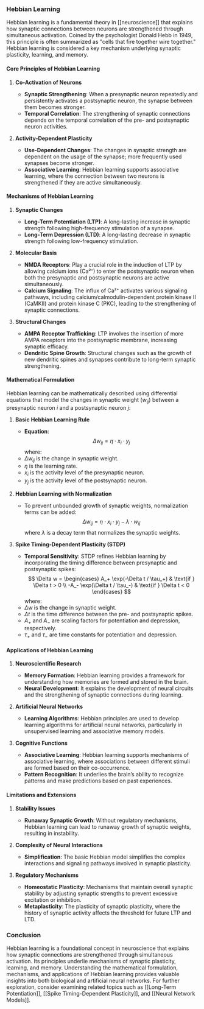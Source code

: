 ### Hebbian Learning

Hebbian learning is a fundamental theory in [[neuroscience]] that explains how synaptic connections between neurons are strengthened through simultaneous activation. Coined by the psychologist Donald Hebb in 1949, this principle is often summarized as "cells that fire together wire together." Hebbian learning is considered a key mechanism underlying synaptic plasticity, learning, and memory.

#### Core Principles of Hebbian Learning

1. **Co-Activation of Neurons**
   - **Synaptic Strengthening**: When a presynaptic neuron repeatedly and persistently activates a postsynaptic neuron, the synapse between them becomes stronger.
   - **Temporal Correlation**: The strengthening of synaptic connections depends on the temporal correlation of the pre- and postsynaptic neuron activities.

2. **Activity-Dependent Plasticity**
   - **Use-Dependent Changes**: The changes in synaptic strength are dependent on the usage of the synapse; more frequently used synapses become stronger.
   - **Associative Learning**: Hebbian learning supports associative learning, where the connection between two neurons is strengthened if they are active simultaneously.

#### Mechanisms of Hebbian Learning

1. **Synaptic Changes**
   - **Long-Term Potentiation (LTP)**: A long-lasting increase in synaptic strength following high-frequency stimulation of a synapse.
   - **Long-Term Depression (LTD)**: A long-lasting decrease in synaptic strength following low-frequency stimulation.

2. **Molecular Basis**
   - **NMDA Receptors**: Play a crucial role in the induction of LTP by allowing calcium ions (Ca²⁺) to enter the postsynaptic neuron when both the presynaptic and postsynaptic neurons are active simultaneously.
   - **Calcium Signaling**: The influx of Ca²⁺ activates various signaling pathways, including calcium/calmodulin-dependent protein kinase II (CaMKII) and protein kinase C (PKC), leading to the strengthening of synaptic connections.

3. **Structural Changes**
   - **AMPA Receptor Trafficking**: LTP involves the insertion of more AMPA receptors into the postsynaptic membrane, increasing synaptic efficacy.
   - **Dendritic Spine Growth**: Structural changes such as the growth of new dendritic spines and synapses contribute to long-term synaptic strengthening.

#### Mathematical Formulation

Hebbian learning can be mathematically described using differential equations that model the changes in synaptic weight ($w_{ij}$) between a presynaptic neuron $i$ and a postsynaptic neuron $j$:

1. **Basic Hebbian Learning Rule**
   - **Equation**:
   $$
   \Delta w_{ij} = \eta \cdot x_i \cdot y_j
   $$
   where:
   - $\Delta w_{ij}$ is the change in synaptic weight.
   - $\eta$ is the learning rate.
   - $x_i$ is the activity level of the presynaptic neuron.
   - $y_j$ is the activity level of the postsynaptic neuron.

2. **Hebbian Learning with Normalization**
   - To prevent unbounded growth of synaptic weights, normalization terms can be added:
   $$
   \Delta w_{ij} = \eta \cdot x_i \cdot y_j - \lambda \cdot w_{ij}
   $$
   where $\lambda$ is a decay term that normalizes the synaptic weights.

3. **Spike Timing-Dependent Plasticity (STDP)**
   - **Temporal Sensitivity**: STDP refines Hebbian learning by incorporating the timing difference between presynaptic and postsynaptic spikes:
   $$
   \Delta w = \begin{cases} 
   A_+ \exp(-\Delta t / \tau_+) & \text{if } \Delta t > 0 \\
   -A_- \exp(\Delta t / \tau_-) & \text{if } \Delta t < 0 
   \end{cases}
   $$
   where:
   - $\Delta w$ is the change in synaptic weight.
   - $\Delta t$ is the time difference between the pre- and postsynaptic spikes.
   - $A_+$ and $A_-$ are scaling factors for potentiation and depression, respectively.
   - $\tau_+$ and $\tau_-$ are time constants for potentiation and depression.

#### Applications of Hebbian Learning

1. **Neuroscientific Research**
   - **Memory Formation**: Hebbian learning provides a framework for understanding how memories are formed and stored in the brain.
   - **Neural Development**: It explains the development of neural circuits and the strengthening of synaptic connections during learning.

2. **Artificial Neural Networks**
   - **Learning Algorithms**: Hebbian principles are used to develop learning algorithms for artificial neural networks, particularly in unsupervised learning and associative memory models.

3. **Cognitive Functions**
   - **Associative Learning**: Hebbian learning supports mechanisms of associative learning, where associations between different stimuli are formed based on their co-occurrence.
   - **Pattern Recognition**: It underlies the brain’s ability to recognize patterns and make predictions based on past experiences.

#### Limitations and Extensions

1. **Stability Issues**
   - **Runaway Synaptic Growth**: Without regulatory mechanisms, Hebbian learning can lead to runaway growth of synaptic weights, resulting in instability.

2. **Complexity of Neural Interactions**
   - **Simplification**: The basic Hebbian model simplifies the complex interactions and signaling pathways involved in synaptic plasticity.

3. **Regulatory Mechanisms**
   - **Homeostatic Plasticity**: Mechanisms that maintain overall synaptic stability by adjusting synaptic strengths to prevent excessive excitation or inhibition.
   - **Metaplasticity**: The plasticity of synaptic plasticity, where the history of synaptic activity affects the threshold for future LTP and LTD.

### Conclusion

Hebbian learning is a foundational concept in neuroscience that explains how synaptic connections are strengthened through simultaneous activation. Its principles underlie mechanisms of synaptic plasticity, learning, and memory. Understanding the mathematical formulation, mechanisms, and applications of Hebbian learning provides valuable insights into both biological and artificial neural networks. For further exploration, consider examining related topics such as [[Long-Term Potentiation]], [[Spike Timing-Dependent Plasticity]], and [[Neural Network Models]].